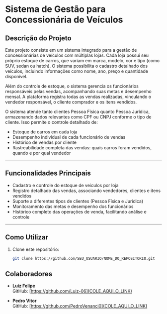 # Sistema de Gestão para Concessionária de Veículos

## Descrição do Projeto

Este projeto consiste em um sistema integrado para a gestão de concessionárias de veículos com múltiplas lojas. Cada loja possui seu próprio estoque de carros, que variam em marca, modelo, cor e tipo (como SUV, sedan ou hatch). O sistema possibilita o cadastro detalhado dos veículos, incluindo informações como nome, ano, preço e quantidade disponível.

Além do controle de estoque, o sistema gerencia os funcionários responsáveis pelas vendas, acompanhando suas metas e desempenho mensal. A plataforma registra todas as vendas realizadas, vinculando o vendedor responsável, o cliente comprador e os itens vendidos.

O sistema atende tanto clientes Pessoa Física quanto Pessoa Jurídica, armazenando dados relevantes como CPF ou CNPJ conforme o tipo de cliente. Isso permite o controle detalhado de:

- Estoque de carros em cada loja
- Desempenho individual de cada funcionário de vendas
- Histórico de vendas por cliente
- Rastreabilidade completa das vendas: quais carros foram vendidos, quando e por qual vendedor

---

## Funcionalidades Principais

- Cadastro e controle do estoque de veículos por loja  
- Registro detalhado das vendas, associando vendedores, clientes e itens vendidos  
- Suporte a diferentes tipos de clientes (Pessoa Física e Jurídica)  
- Monitoramento das metas e desempenho dos funcionários  
- Histórico completo das operações de venda, facilitando análise e controle  

---

## Como Utilizar

1. Clone este repositório:  
   ```bash
   git clone https://github.com/SEU_USUARIO/NOME_DO_REPOSITORIO.git

## Colaboradores

- **Luiz Felipe**  
  GitHub: [https://github.com/Luiz-06](COLE_AQUI_O_LINK)

- **Pedro Vitor**  
  GitHub: [https://github.com/PedroVenanci0](COLE_AQUI_O_LINK)
